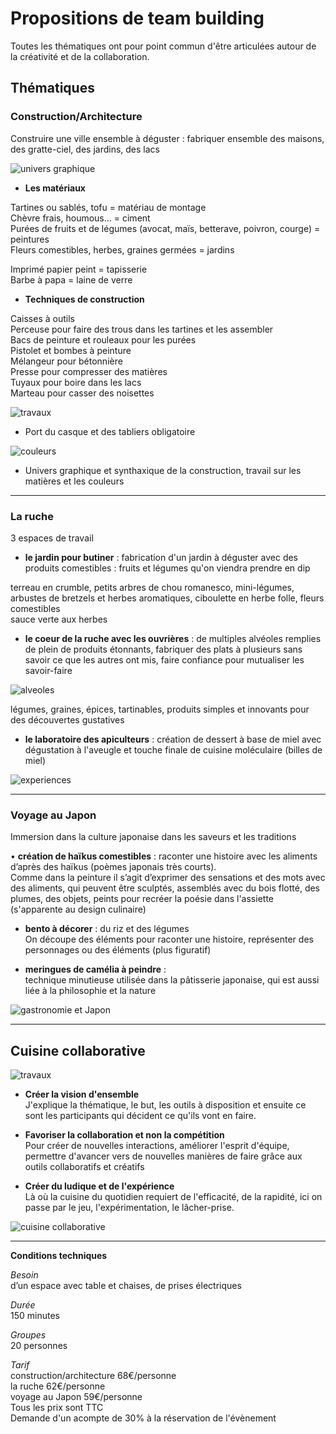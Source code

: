 # Propositions de team building 


Toutes les thématiques ont pour point commun d'être articulées autour de la créativité et de la collaboration.  



## Thématiques

### Construction/Architecture



Construire une ville ensemble à déguster : fabriquer ensemble des maisons, des gratte-ciel, des jardins, des lacs  



![univers graphique](https://github.com/bndct-lmbrt/ateliers/blob/master/medias/mozaique-archi.jpg)

* **Les matériaux** 

Tartines ou sablés, tofu = matériau de montage  
Chèvre frais, houmous... = ciment  
Purées de fruits et de légumes (avocat, maïs, betterave, poivron, courge) = peintures  
Fleurs comestibles, herbes, graines germées = jardins  

Imprimé papier peint = tapisserie  
Barbe à papa = laine de verre   

* **Techniques de construction**  

Caisses à outils  
Perceuse pour faire des trous dans les tartines et les assembler  
Bacs de peinture et rouleaux pour les purées  
Pistolet et bombes à peinture  
Mélangeur pour bétonnière  
Presse pour compresser  des matières  
Tuyaux pour boire dans les lacs  
Marteau pour casser des noisettes  

![travaux](https://github.com/bndct-lmbrt/ateliers/blob/master/medias/travaux.jpg)

* Port du casque et des tabliers obligatoire  

![couleurs](https://github.com/bndct-lmbrt/ateliers/blob/master/medias/palette-couleurs.jpg)

* Univers graphique et synthaxique de la construction, travail sur les matières et les couleurs  

----------------------------------------------------------------

### La ruche

3 espaces de travail  

* **le jardin pour butiner**  : fabrication d'un jardin à déguster avec  des produits comestibles : fruits et légumes qu'on viendra prendre en dip  

terreau en crumble, petits arbres de chou romanesco, mini-légumes, arbustes de bretzels et herbes aromatiques, ciboulette en herbe folle, fleurs comestibles  
sauce verte aux herbes  

* **le coeur de la ruche avec les ouvrières** : de multiples alvéoles remplies de plein de produits étonnants, fabriquer des plats à plusieurs sans savoir ce que les autres ont mis, faire confiance pour mutualiser les savoir-faire  

 ![alveoles](https://github.com/bndct-lmbrt/ateliers/blob/master/medias/alveoles.jpg)

légumes, graines, épices, tartinables, produits simples et innovants pour des découvertes gustatives   

* **le laboratoire des apiculteurs** : création de dessert à base de miel avec dégustation à l'aveugle et touche finale de cuisine moléculaire (billes de miel)  

 ![experiences](https://github.com/bndct-lmbrt/ateliers/blob/master/medias/labo-api.jpg)

----------------------------------------------------------------

### Voyage au Japon

Immersion dans la culture japonaise dans les saveurs et les traditions  

•	**création de haïkus comestibles** : raconter une histoire avec les aliments d’après des haïkus (poèmes japonais très courts).  
Comme dans la peinture il s’agit d’exprimer des sensations et des mots avec des aliments, qui peuvent être sculptés, assemblés avec du bois flotté, des plumes, des objets, peints pour recréer la poésie dans l'assiette  
(s'apparente au design culinaire)  

*	**bento à décorer** : du riz et des légumes   
On découpe des éléments pour raconter une histoire, représenter des personnages ou des éléments (plus figuratif)  

*	**meringues de camélia à peindre** :  
technique minutieuse utilisée dans la pâtisserie japonaise, qui est aussi liée à la philosophie et la nature  


![gastronomie et Japon](https://github.com/bndct-lmbrt/ateliers/blob/master/medias/voyage-japon.jpg)
 
----------------------------------------------------------------

## Cuisine collaborative

 ![travaux](https://github.com/bndct-lmbrt/ateliers/blob/master/medias/travaux-cacahuete.jpg)

*	**Créer la vision d'ensemble**  
J'explique la thématique, le but, les outils à disposition et ensuite ce sont les participants qui décident ce qu'ils vont en faire.  

* **Favoriser la collaboration et non la compétition**  
Pour créer de nouvelles interactions, améliorer l'esprit d'équipe, permettre d'avancer vers de nouvelles manières de faire grâce aux outils collaboratifs et créatifs  

* **Créer du ludique et de l'expérience**  
Là où la cuisine du quotidien requiert de l'efficacité, de la rapidité, ici on passe par le jeu, l'expérimentation, le lâcher-prise.  

 ![cuisine collaborative](https://github.com/bndct-lmbrt/ateliers/blob/master/medias/cuisinecollabo-moustic.jpg)

----------------------------------------------------------------

**Conditions techniques**  

*Besoin*   
d’un espace avec table et chaises, de prises électriques   

*Durée*  
150 minutes     

*Groupes*  
20 personnes      

*Tarif*    
construction/architecture 68€/personne  
la ruche 62€/personne  
voyage au Japon 59€/personne  
Tous les prix sont TTC  
Demande d'un acompte de 30% à la réservation de l'évènement    